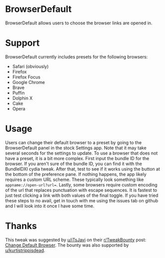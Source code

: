 # BrowserDefault
BrowserDefault allows users to choose the browser links are opened in.

# Support
BrowserDefault currently includes presets for the following browsers: 
- Safari (obviously)
- Firefox
- Firefox Focus
- Google Chrome
- Brave
- Puffin
- Dolphin X
- Cake
- Opera

# Usage
Users can change their default browser to a preset by going to the BrowserDefault panel in the stock Settings app.  Note that it may take several seconds for the settings to update.
To use a browser that does not have a preset, it is a bit more complex.  First input the bundle ID for the browser.  If you aren't sure of the bundle ID, you can find it with the BundleIDXI cydia tweak.  After that, test to see if it works using the button at the bottom of the preference pane.  If nothing happens, the app likely requires a custom URL scheme.  These typically look something like `appname://open-url?url=`.  Lastly, some browsers require custom encoding of the url that replaces punctuation with escape sequences.  It is fastest to just test clicking a link with both values of the final toggle.  If you have tried these steps to no avail, get in touch with me using the issues tab on github and I will look into it once I have some time.

# Thanks
This tweak was suggested by [u/iTsJavi](https://www.reddit.com/user/iTsJavi) on their [r/TweakBounty](https://www.reddit.com/r/TweakBounty) post: [Change Default Browser](https://www.reddit.com/r/TweakBounty/comments/b2yj6t/101211_change_default_browser/).  The bounty was also supported by [u/kurtistrippisdead](https://www.reddit.com/u/kurtistrippisdead).

